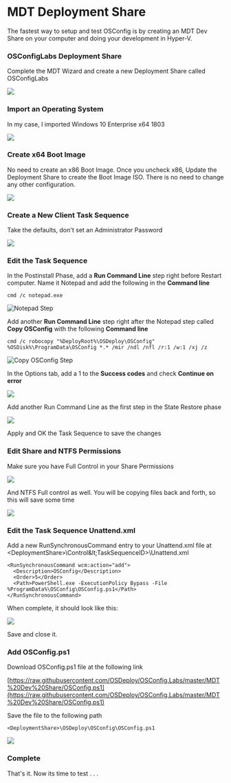# MDT Deployment Share

The fastest way to setup and test OSConfig is by creating an MDT Dev Share on your computer and doing your development in Hyper-V.

### OSConfigLabs Deployment Share

Complete the MDT Wizard and create a new Deployment Share called OSConfigLabs

![](../../.gitbook/assets/2018-08-06_22-56-12.png)

### Import an Operating System

In my case, I imported Windows 10 Enterprise x64 1803

![](../../.gitbook/assets/2018-08-06_23-00-23.png)

### Create x64 Boot Image

No need to create an x86 Boot Image.  Once you uncheck x86, Update the Deployment Share to create the Boot Image ISO.  There is no need to change any other configuration.

![](../../.gitbook/assets/2018-08-06_23-01-42.png)

### Create a New Client Task Sequence

Take the defaults, don't set an Administrator Password

![](../../.gitbook/assets/2018-08-07_0-11-44.png)

### Edit the Task Sequence

In the Postinstall Phase, add a **Run Command Line** step right before Restart computer.  Name it Notepad and add the following in the **Command line**

```text
cmd /c notepad.exe
```

![Notepad Step](../../.gitbook/assets/2018-08-06_23-47-23.png)

Add another **Run Command Line** step right after the Notepad step called **Copy OSConfig** with the following **Command line**

```text
cmd /c robocopy "%DeployRoot%\OSDeploy\OSConfig" %OSDisk%\ProgramData\OSConfig *.* /mir /ndl /nfl /r:1 /w:1 /xj /z
```

![Copy OSConfig Step](../../.gitbook/assets/2018-08-07_0-07-31.png)

In the Options tab, add a 1 to the **Success codes** and check **Continue on error**

![](../../.gitbook/assets/2018-08-07_0-09-29.png)

Add another Run Command Line as the first step in the State Restore phase

![](../../.gitbook/assets/2018-08-07_0-13-21.png)

Apply and OK the Task Sequence to save the changes

### Edit Share and NTFS Permissions

Make sure you have Full Control in your Share Permissions

![](../../.gitbook/assets/2018-08-07_0-22-54.png)

And NTFS Full control as well.  You will be copying files back and forth, so this will save some time

![](../../.gitbook/assets/2018-08-07_0-24-49.png)

### Edit the Task Sequence Unattend.xml

Add a new RunSynchronousCommand entry to your Unattend.xml file at &lt;DeploymentShare&gt;\Control\&lt;TaskSequenceID&gt;\Unattend.xml

```text
<RunSynchronousCommand wcm:action="add">
  <Description>OSConfig</Description>
  <Order>5</Order>
  <Path>PowerShell.exe -ExecutionPolicy Bypass -File %ProgramData%\OSConfig\OSConfig.ps1</Path>
</RunSynchronousCommand>
```

When complete, it should look like this:

![](../../.gitbook/assets/2018-08-07_0-27-35.png)

Save and close it.

### Add OSConfig.ps1

Download OSConfig.ps1 file at the following link

[https://raw.githubusercontent.com/OSDeploy/OSConfig.Labs/master/MDT%20Dev%20Share/OSConfig.ps1](https://raw.githubusercontent.com/OSDeploy/OSConfig.Labs/master/MDT%20Dev%20Share/OSConfig.ps1)

Save the file to the following path

```text
<DeploymentShare>\OSDeploy\OSConfig\OSConfig.ps1
```

![](../../.gitbook/assets/2018-08-07_1-43-23.png)

### Complete

That's it.  Now its time to test . . .
